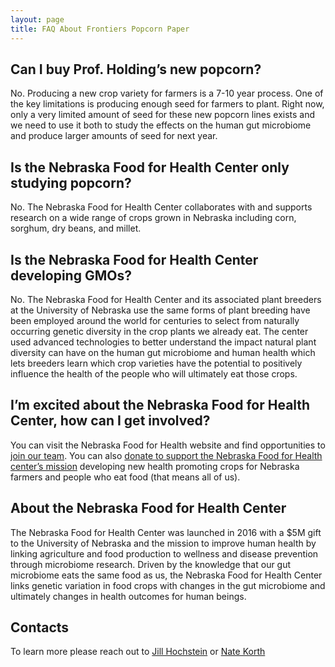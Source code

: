 ```yaml
---
layout: page
title: FAQ About Frontiers Popcorn Paper
---
```



## Can I buy Prof. Holding’s new popcorn?

No. Producing a new crop variety for farmers is a 7-10 year process. One of the key limitations is producing enough seed for farmers to plant. Right now, only a very limited amount of seed for these new popcorn lines exists and we need to use it both to study the effects on the human gut microbiome and produce larger amounts of seed for next year.

## Is the Nebraska Food for Health Center only studying popcorn?

No. The Nebraska Food for Health Center collaborates with and supports research on a wide range of crops grown in Nebraska including corn, sorghum, dry beans, and millet.

## Is the Nebraska Food for Health Center developing GMOs?

No. The Nebraska Food for Health Center and its associated plant breeders at the University of Nebraska use the same forms of plant breeding have been employed around the world for centuries to select from naturally occurring genetic diversity in the crop plants we already eat. The center used advanced technologies to better understand the impact natural plant diversity can have on the human gut microbiome and human health which lets breeders learn which crop varieties have the potential to positively influence the health of the people who will ultimately eat those crops.

## I’m excited about the Nebraska Food for Health Center, how can I get involved?
You can visit the Nebraska Food for Health website and find opportunities to [join our team](https://foodforhealth.unl.edu/open-positions).  You can also [donate to support the Nebraska Food for Health center’s mission](https://nufoundation.org/give/university-of-nebraska-lincoln/nebraska-food-for-health-center/) developing new health promoting crops for Nebraska farmers and people who eat food (that means all of us).

## About the Nebraska Food for Health Center
The Nebraska Food for Health Center was launched in 2016 with a $5M gift to the University of Nebraska and the mission to improve human health by linking agriculture and food production to wellness and disease prevention through microbiome research. Driven by the knowledge that our gut microbiome eats the same food as us, the Nebraska Food for Health Center links genetic variation in food crops with changes in the gut microbiome and ultimately changes in health outcomes for human beings.

## Contacts

To learn more please reach out to [Jill Hochstein](https://foodforhealth.unl.edu/jill-hochstein) or [Nate Korth](https://foodforhealth.unl.edu/nate-korth)

